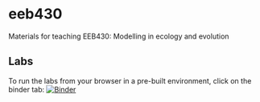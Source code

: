 # eeb430
Materials for teaching EEB430: Modelling in ecology and evolution

## Labs
To run the labs from your browser in a pre-built environment, click on the binder tab:
[![Binder](https://mybinder.org/badge_logo.svg)](https://mybinder.org/v2/gh/mmosmond/eeb430/HEAD?filepath=labs)

